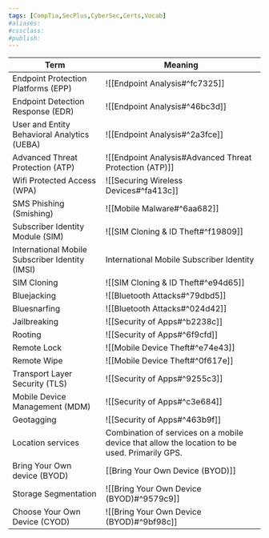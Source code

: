 ```yaml
---
tags: [CompTia,SecPlus,CyberSec,Certs,Vocab]
#aliases:
#cssclass:
#publish:
---
```


| Term                                            | Meaning                                                                                       |
| ----------------------------------------------- | --------------------------------------------------------------------------------------------- |
| Endpoint Protection Platforms (EPP)             | ![[Endpoint Analysis#^fc7325]]                                                                |
| Endpoint Detection Response (EDR)               | ![[Endpoint Analysis#^46bc3d]]                                                                |
| User and Entity Behavioral Analytics (UEBA)     | ![[Endpoint Analysis#^2a3fce]]                                                                |
| Advanced Threat Protection (ATP)                | ![[Endpoint Analysis#Advanced Threat Protection (ATP)]]                                       |
| Wifi Protected Access (WPA)                     | ![[Securing Wireless Devices#^fa413c]]                                                        |
| SMS Phishing (Smishing)                         | ![[Mobile Malware#^6aa682]]                                                                   |
| Subscriber Identity Module (SIM)                | ![[SIM Cloning & ID Theft#^f19809]]                                                           |
| International Mobile Subscriber Identity (IMSI) | International Mobile Subscriber Identity                                                      |
| SIM Cloning                                     | ![[SIM Cloning & ID Theft#^e94d65]]                                                           |
| Bluejacking                                     | ![[Bluetooth Attacks#^79dbd5]]                                                                |
| Bluesnarfing                                    | ![[Bluetooth Attacks#^024d42]]                                                                |
| Jailbreaking                                    | ![[Security of Apps#^b2238c]]                                                                 |
| Rooting                                         | ![[Security of Apps#^6f9cfd]]                                                                 |
| Remote Lock                                     | ![[Mobile Device Theft#^e74e43]]                                                              |
| Remote Wipe                                     | ![[Mobile Device Theft#^0f617e]]                                                              |
| Transport Layer Security (TLS)                  | ![[Security of Apps#^9255c3]]                                                                 |
| Mobile Device Management (MDM)                  | ![[Security of Apps#^c3e684]]                                                                 |
| Geotagging                                      | ![[Security of Apps#^463b9f]]                                                                 |
| Location services                               | Combination of services on a mobile device that allow the location to be used. Primarily GPS. |
| Bring Your Own device (BYOD)                    | [[Bring Your Own Device (BYOD)]]                                                              |
| Storage Segmentation                            | ![[Bring Your Own Device (BYOD)#^9579c9]]                                                     |
| Choose Your Own Device (CYOD)                   | ![[Bring Your Own Device (BYOD)#^9bf98c]]                          |